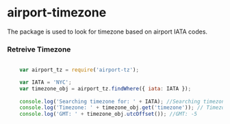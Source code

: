 # airport-timezone
The package is used to look for timezone based on airport IATA codes.

### Retreive Timezone
```javascript
    
    var airport_tz = require('airport-tz');

    var IATA = 'NYC';
    var timezone_obj = airport_tz.findWhere({ iata: IATA });
    
    console.log('Searching timezone for: ' + IATA); //Searching timezone for: NYC
    console.log('Timezone: ' + timezone_obj.get('timezone')); // Timezone: America/New_York
    console.log('GMT: ' + timezone_obj.utcOffset()); //GMT: -5
```
